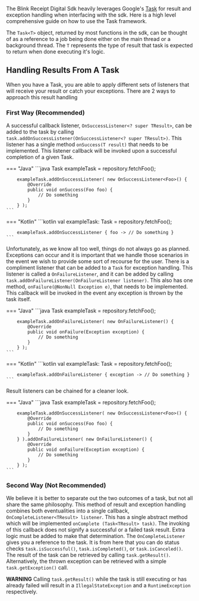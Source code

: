 The Blink Receipt Digital Sdk heavily leverages Google's [Task](https://developers.google.com/android/guides/tasks) for result and exception handling when interfacing with the sdk. Here is a high level comprehensive guide on how to use the Task framework.

The `Task<T>` object, returned by most functions in the sdk, can be thought of as a reference to a job being done either on the main thread or a background thread. The `T` represents the type of result that task is expected to return when done executing it's logic.

## Handling Results From A Task <a name=results></a>

When you have a Task, you are able to apply different sets of listeners that will receive your result or catch your exceptions. There are 2 ways to approach this result handling

### First Way (Recommended) <a name=recommended_way></a>

A successful callback listener, `OnSuccessListener<? super TResult>`, can be added to the task by calling `task.addOnSuccessListener(OnSuccessListener<? super TResult>)`. This listener has a single method `onSuccess(T result)` that needs to be implemented. This listener callback will be invoked upon a successful completion of a given Task.


=== "Java"
    ```java
        Task<Foo> exampleTask = repository.fetchFoo();
    
        exampleTask.addOnSuccessListener( new OnSuccessListener<Foo>() {
            @Override
            public void onSuccess(Foo foo) {
                // Do something
            }
        } );
    ```
=== "Kotlin"
    ```kotlin
        val exampleTask: Task<Foo> = repository.fetchFoo();
    
        exampleTask.addOnSuccessListener { foo -> // Do something }
    ```

Unfortunately, as we know all too well, things do not always go as planned. Exceptions can occur and it is important that we handle those scenarios in the event we wish to provide some sort of recourse for the user. There is a compliment listener that can be added to a `Task` for exception handling. This listener is called a `OnFailureListener`, and it can be added by calling `task.addOnFailureListener(OnFailureListener listener)`. This also has one method, `onFailure(@NonNull Exception e)`, that needs to be implemented. This callback will be invoked in the event any exception is thrown by the task itself.

=== "Java"
    ```java
        Task<Foo> exampleTask = repository.fetchFoo();
    
        exampleTask.addOnFailureListener( new OnFailureListener() {
            @Override
            public void onFailure(Exception exception) {
                // Do something
            }
        } );
    ```
=== "Kotlin"
    ```kotlin
        val exampleTask: Task<Foo> = repository.fetchFoo();
    
        exampleTask.addOnFailureListener { exception -> // Do something }
    ```

Result listeners can be chained for a cleaner look.

=== "Java"
    ```java
        Task<Foo> exampleTask = repository.fetchFoo();
    
        exampleTask.addOnSuccessListener( new OnSuccessListener<Foo>() {
            @Override
            public void onSuccess(Foo foo) {
                // Do something
            }
        } ).addOnFailureListener( new OnFailureListener() {
            @Override
            public void onFailure(Exception exception) {
                // Do something
            }
        } );
    ```

### Second Way (Not Recommended) <a name=unrecommended_way></a>

We believe it is better to separate out the two outcomes of a task, but not all share the same philosophy. This method of result and exception handling combines both eventualities into a single callback, `OnCompleteListener<TResult> listener`. This has a single abstract method which will be implemented `onComplete (Task<TResult> task)`. The invoking of this callback does not signify a successful or a failed task result. Extra logic must be added to make that determination. The `OnCompleteListener` gives you a reference to the task. It is from here that you can do status checks `task.isSuccessful()`, `task.isCompleted()`, or `task.isCanceled()`. The result of the task can be retrieved by calling `task.getResult()`. Alternatively, the thrown exception can be retrieved with a simple `task.getException()` call.

**WARNING** Calling `task.getResult()` while the task is still executing or has already failed will result in a `IllegalStateException` and a `RuntimeException` respectively.
